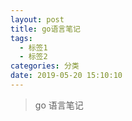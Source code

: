 ```yaml
---
layout: post
title: go语言笔记
tags:
  - 标签1
  - 标签2
categories: 分类
date: 2019-05-20 15:10:10
---
```


> go 语言笔记
